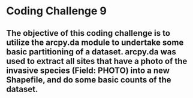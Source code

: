 # Coding Challenge 9
## The objective of this coding challenge is to utilize the arcpy.da module to undertake some basic partitioning of a dataset. arcpy.da was used to extract all sites that have a photo of the invasive species (Field: PHOTO) into a new Shapefile, and do some basic counts of the dataset.
